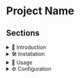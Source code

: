 # Project Name

## Sections

<details>
  <summary>🚀 Introduction</summary>
  This is the introduction section of the README.
  ```
  Hey
  ```
</details>

<details>
  <summary>🛠 Installation</summary>
  <p>Follow these steps to install:</p>
  <ol>
    <li>Step 1</li>
    <li>Step 2</li>
    <li>Step 3</li>
  </ol>
</details>

<details>
  <summary>📌 Usage</summary>
  <p>Here are the usage instructions:</p>
  <pre><code>your command here</code></pre>
</details>

<details>
  <summary>⚙️ Configuration</summary>
  <p>Details about configuration.</p>
</details>
